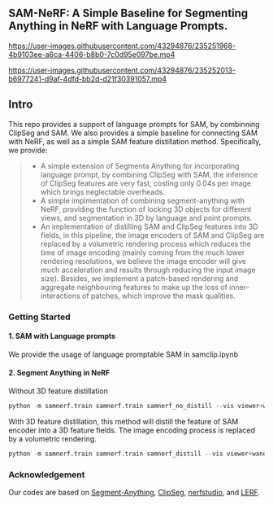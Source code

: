 ## SAM-NeRF: A Simple Baseline for Segmenting Anything in NeRF with Language Prompts.


https://user-images.githubusercontent.com/43294876/235251968-4b9103ee-a6ca-4406-b8b0-7c0d95e097be.mp4


https://user-images.githubusercontent.com/43294876/235252013-b6977241-d9af-4dfd-bb2d-d21f30391057.mp4

## Intro
This repo provides a support of language prompts for SAM, by combinning ClipSeg and SAM. We also provides a simple baseline for connecting SAM with NeRF, as well as a simple SAM feature distillation method. Specifically, we provide:

> - A simple extension of Segmenta Anything for incorporating language prompt, by combining ClipSeg with SAM, the inference of ClipSeg features are very fast, costing only 0.04s per image which brings neglectable overheads.
> - A simple implmentation of combining segment-anything with NeRF, providing the function of locking 3D objects for different views, and segmentation in 3D by language and point prompts.
>  - An implementation of distilling SAM and ClipSeg features into 3D fields, in this pipeline, the image encoders of SAM and ClipSeg are replaced by a volumetric rendering process which reduces the time of image encoding (mainly coming from the much lower rendering resolutions, we believe the image encoder will give much acceleration and results through reducing the input image size). Besides, we implement a patch-based rendering and aggregate neighbouring features to make up the loss of inner-interactions of patches, which improve the mask qualities.

### Getting Started

#### 1. SAM with Language prompts

We provide the usage of language promptable SAM in samclip.ipynb

#### 2. Segment Anything in NeRF

Without 3D feature distillation
```python
python -m samnerf.train samnerf.train samnerf_no_distill --vis viewer+wandb --viewer.websocket-port 7007
```

With 3D feature distillation, this method will distill the feature of SAM encoder into a 3D feature fields. The image encoding process is replaced by a volumetric rendering.
```python
python -m samnerf.train samnerf.train samnerf_distill --vis viewer+wandb --viewer.websocket-port 7007
```

### Acknowledgement
Our codes are based on [Segment-Anything](https://github.com/facebookresearch/segment-anything), [ClipSeg](https://github.com/timojl/clipseg), [nerfstudio](https://github.com/nerfstudio-project/nerfstudio), and [LERF](https://github.com/kerrj/lerf).
